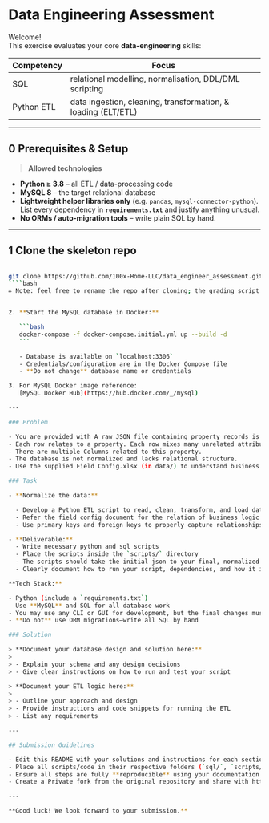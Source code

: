 # Data Engineering Assessment

Welcome!  
This exercise evaluates your core **data-engineering** skills:

| Competency | Focus                                                         |
| ---------- | ------------------------------------------------------------- |
| SQL        | relational modelling, normalisation, DDL/DML scripting        |
| Python ETL | data ingestion, cleaning, transformation, & loading (ELT/ETL) |

---

## 0 Prerequisites & Setup

> **Allowed technologies**

- **Python ≥ 3.8** – all ETL / data-processing code
- **MySQL 8** – the target relational database
- **Lightweight helper libraries only** (e.g. `pandas`, `mysql-connector-python`).  
  List every dependency in **`requirements.txt`** and justify anything unusual.
- **No ORMs / auto-migration tools** – write plain SQL by hand.

---

## 1 Clone the skeleton repo

`````bash

git clone https://github.com/100x-Home-LLC/data_engineer_assessment.git
````bash
✏️ Note: feel free to rename the repo after cloning; the grading script only cares about the folder structure inside. Add you name to the repo.


2. **Start the MySQL database in Docker:**

   ```bash
   docker-compose -f docker-compose.initial.yml up --build -d
   ```

   - Database is available on `localhost:3306`
   - Credentials/configuration are in the Docker Compose file
   - **Do not change** database name or credentials

3. For MySQL Docker image reference:
   [MySQL Docker Hub](https://hub.docker.com/_/mysql)

---

### Problem

- You are provided with A raw JSON file containing property records is located in data/raw_properties.json
- Each row relates to a property. Each row mixes many unrelated attributes (property details, HOA data, rehab estimates, valuations, etc.).
- There are multiple Columns related to this property.
- The database is not normalized and lacks relational structure.
- Use the supplied Field Config.xlsx (in data/) to understand business semantics.

### Task

- **Normalize the data:**

  - Develop a Python ETL script to read, clean, transform, and load data into your normalized MySQL tables.
  - Refer the field config document for the relation of business logic
  - Use primary keys and foreign keys to properly capture relationships

- **Deliverable:**
  - Write necessary python and sql scripts
  - Place the scripts inside the `scripts/` directory
  - The scripts should take the initial json to your final, normalized schema when executed
  - Clearly document how to run your script, dependencies, and how it integrates with your database.

**Tech Stack:**

- Python (include a `requirements.txt`)
  Use **MySQL** and SQL for all database work
- You may use any CLI or GUI for development, but the final changes must be submitted as python/ SQL scripts
- **Do not** use ORM migrations—write all SQL by hand

### Solution

> **Document your database design and solution here:**
>
> - Explain your schema and any design decisions
> - Give clear instructions on how to run and test your script

> **Document your ETL logic here:**
>
> - Outline your approach and design
> - Provide instructions and code snippets for running the ETL
> - List any requirements

---

## Submission Guidelines

- Edit this README with your solutions and instructions for each section
- Place all scripts/code in their respective folders (`sql/`, `scripts/`, etc.)
- Ensure all steps are fully **reproducible** using your documentation
- Create a Private fork from the original repository and share with https://github.com/mantreshjain

---

**Good luck! We look forward to your submission.**
`````
